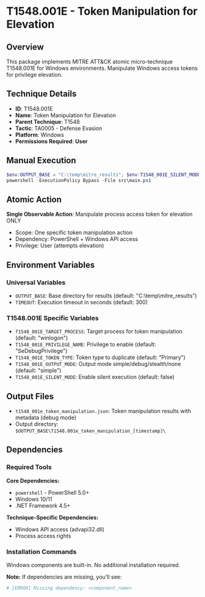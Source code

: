 # T1548.001E - Token Manipulation for Elevation

## Overview
This package implements MITRE ATT&CK atomic micro-technique T1548.001E for Windows environments. Manipulate Windows access tokens for privilege elevation.

## Technique Details
- **ID**: T1548.001E
- **Name**: Token Manipulation for Elevation
- **Parent Technique**: T1548
- **Tactic**: TA0005 - Defense Evasion
- **Platform**: Windows
- **Permissions Required**: **User**

## Manual Execution
```powershell
$env:OUTPUT_BASE = "C:\temp\mitre_results"; $env:T1548_001E_SILENT_MODE = $false
powershell -ExecutionPolicy Bypass -File src\main.ps1
```

## Atomic Action
**Single Observable Action**: Manipulate process access token for elevation ONLY
- Scope: One specific token manipulation action
- Dependency: PowerShell + Windows API access
- Privilege: User (attempts elevation)

## Environment Variables

### Universal Variables
- `OUTPUT_BASE`: Base directory for results (default: "C:\temp\mitre_results")
- `TIMEOUT`: Execution timeout in seconds (default: 300)

### T1548.001E Specific Variables
- `T1548_001E_TARGET_PROCESS`: Target process for token manipulation (default: "winlogon")
- `T1548_001E_PRIVILEGE_NAME`: Privilege to enable (default: "SeDebugPrivilege")
- `T1548_001E_TOKEN_TYPE`: Token type to duplicate (default: "Primary")
- `T1548_001E_OUTPUT_MODE`: Output mode simple/debug/stealth/none (default: "simple")
- `T1548_001E_SILENT_MODE`: Enable silent execution (default: false)

## Output Files
- `t1548_001e_token_manipulation.json`: Token manipulation results with metadata (debug mode)
- Output directory: `$OUTPUT_BASE\T1548.001e_token_manipulation_[timestamp]\`

## Dependencies

### Required Tools
**Core Dependencies:**
- `powershell` - PowerShell 5.0+
- Windows 10/11
- .NET Framework 4.5+

**Technique-Specific Dependencies:**
- Windows API access (advapi32.dll)
- Process access rights

### Installation Commands
Windows components are built-in. No additional installation required.

**Note:** If dependencies are missing, you'll see:
```powershell
# [ERROR] Missing dependency: <component_name>
```